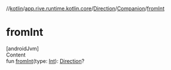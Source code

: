 //[kotlin](../../../../index.md)/[app.rive.runtime.kotlin.core](../../index.md)/[Direction](../index.md)/[Companion](index.md)/[fromInt](from-int.md)



# fromInt  
[androidJvm]  
Content  
fun [fromInt](from-int.md)(type: [Int](https://kotlinlang.org/api/latest/jvm/stdlib/kotlin/-int/index.html)): [Direction](../index.md)?  




